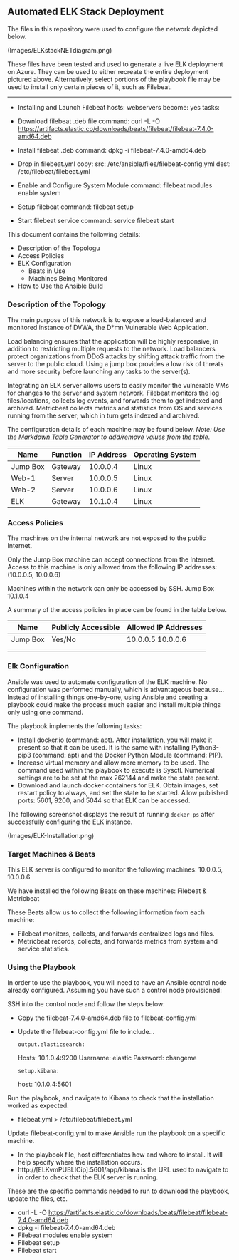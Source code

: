 ## Automated ELK Stack Deployment

The files in this repository were used to configure the network depicted below.

(Images/ELKstackNETdiagram.png)

These files have been tested and used to generate a live ELK deployment on Azure. They can be used to either recreate the entire deployment pictured above. Alternatively, select portions of the playbook file may be used to install only certain pieces of it, such as Filebeat.

---
   - Installing and Launch Filebeat
  hosts: webservers
  become: yes
  tasks:

  - Download filebeat .deb file
    command: curl -L -O https://artifacts.elastic.co/downloads/beats/filebeat/filebeat-7.4.0-amd64.deb

  - Install filebeat .deb
    command: dpkg -i filebeat-7.4.0-amd64.deb

  - Drop in filebeat.yml
    copy:
      src: /etc/ansible/files/filebeat-config.yml
      dest: /etc/filebeat/filebeat.yml

  - Enable and Configure System Module
    command: filebeat modules enable system


  - Setup filebeat
    command: filebeat setup

  - Start filebeat service
    command: service filebeat start

This document contains the following details:
- Description of the Topologu
- Access Policies
- ELK Configuration
  - Beats in Use
  - Machines Being Monitored
- How to Use the Ansible Build

### Description of the Topology

The main purpose of this network is to expose a load-balanced and monitored instance of DVWA, the D*mn Vulnerable Web Application.

Load balancing ensures that the application will be highly responsive, in addition to restricting multiple requests to the network.
Load balancers protect organizations from DDoS attacks by shifting attack traffic from the server to the public cloud. Using a jump box provides a low risk of threats and more security before launching any tasks to the server(s).

Integrating an ELK server allows users to easily monitor the vulnerable VMs for changes to the server and system network.
Filebeat monitors the log files/locations, collects log events, and forwards them to get indexed and archived.
Metricbeat collects metrics and statistics from OS and services running from the server; which in turn gets indexed and archived.


The configuration details of each machine may be found below.
_Note: Use the [Markdown Table Generator](http://www.tablesgenerator.com/markdown_tables) to add/remove values from the table_.

| Name     | Function | IP Address | Operating System |
|----------|----------|------------|------------------|
| Jump Box | Gateway  | 10.0.0.4   | Linux            |
| Web-1    | Server   | 10.0.0.5   | Linux            |
| Web-2    | Server   | 10.0.0.6   | Linux            |
| ELK      | Gateway  | 10.1.0.4   | Linux            |

### Access Policies
The machines on the internal network are not exposed to the public Internet. 

Only the Jump Box machine can accept connections from the Internet. Access to this machine is only allowed from the following IP addresses: (10.0.0.5, 10.0.0.6)

Machines within the network can only be accessed by SSH.
Jump Box 10.1.0.4

A summary of the access policies in place can be found in the table below.

| Name     | Publicly Accessible | Allowed IP Addresses |
|----------|---------------------|----------------------|
| Jump Box |       Yes/No        | 10.0.0.5 10.0.0.6    |
|          |                     |                      |
|          |                     |                      |




### Elk Configuration

Ansible was used to automate configuration of the ELK machine. No configuration was performed manually, which is advantageous because...
Instead of installing things one-by-one, using Ansible and creating a playbook could make the process much easier and install multiple things only using one command.

The playbook implements the following tasks:
-	Install docker.io (command: apt). After installation, you will make it present so that it can be used. It is the same with installing Python3-pip3 (command: apt) and the Docker Python Module (command: PIP).
-	Increase virtual memory and allow more memory to be used. The command used within the playbook to execute is Sysctl. Numerical settings are to be set at the max 262144 and make the state present.
-	Download and launch docker containers for ELK. Obtain images, set restart policy to always, and set the state to be started. Allow published ports: 5601, 9200, and 5044 so that ELK can be accessed. 


The following screenshot displays the result of running `docker ps` after successfully configuring the ELK instance.

(Images/ELK-Installation.png)

### Target Machines & Beats
This ELK server is configured to monitor the following machines:
10.0.0.5, 10.0.0.6

We have installed the following Beats on these machines:
Filebeat & Metricbeat

These Beats allow us to collect the following information from each machine:
-	Filebeat monitors, collects, and forwards centralized logs and files.
-	Metricbeat records, collects, and forwards metrics from system and service statistics.




### Using the Playbook

In order to use the playbook, you will need to have an Ansible control node already configured. Assuming you have such a control node provisioned: 

SSH into the control node and follow the steps below:
- Copy the filebeat-7.4.0-amd64.deb file to filebeat-config.yml
- Update the filebeat-config.yml file to include...
	
     
      output.elasticsearch:
	Hosts: 10.1.0.4:9200
	Username: elastic
	Password: changeme
	

      setup.kibana:
	host: 10.1.0.4:5601


Run the playbook, and navigate to Kibana to check that the installation worked as expected.

-	filebeat.yml > /etc/filebeat/filebeat.yml

Update filebeat-config.yml to make Ansible run the playbook on a specific machine. 
- In the playbook file, host differentiates how and where to install. It will help specify where the installation occurs.
- http://[ELKvmPUBLICip]:5601/app/kibana is the URL used to navigate to in order to check that the ELK server is running.

These are the specific commands needed to run to download the playbook, update the files, etc.
-	curl -L -O https://artifacts.elastic.co/downloads/beats/filebeat/filebeat-7.4.0-amd64.deb
-	dpkg -i filebeat-7.4.0-amd64.deb
-	Filebeat modules enable system
-	Filebeat setup
-	Filebeat start
